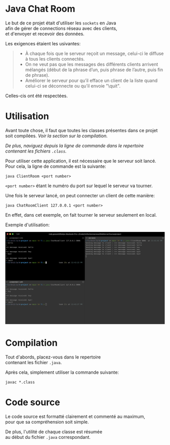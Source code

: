 # Java Chat Room

Le but de ce projet était d'utiliser les `sockets` en Java  
afin de gérer de connections réseau avec des clients,  
et d'envoyer et recevoir des données.

Les exigences étaient les usivantes:  
> * À chaque fois que le serveur reçoit un message, celui-ci le diffuse à tous les clients connectés.
> * On ne veut pas que les messages des différents clients arrivent mélangés (début de la phrase d’un, puis phrase de l’autre, puis fin de phrase).
> * Améliorer le serveur pour qu’il efface un client de la liste quand celui-ci se déconnecte ou qu’il envoie "\quit".

Celles-cis ont été respectées.

# Utilisation

Avant toute chose, il faut que toutes les classes présentes dans ce projet soit compilées. 
*Voir la section sur la compilation.*

*De plus, naviguez depuis la ligne de commande dans le repertoire  
contenant les fichiers `.class`.*

Pour utiliser cette application, il est nécessaire que le serveur soit lancé.  
Pour cela, la ligne de commande est la suivante:

```
java ClientRoom <port number>
```

`<port number>` étant le numéro du port sur lequel le serveur va tourner.

Une fois le serveur lancé, on peut connecter un client de cette manière:  

```
java ChatRoomClient 127.0.0.1 <port number>
```

En effet, dans cet exemple, on fait tourner le serveur seulement en local.

Exemple d'utilisation:

![Chatroom in action](readme-res/chatroom-in-action.png)


# Compilation

Tout d'abords, placez-vous dans le repertoire  
contenant les fichier `.java`.

Après cela, simplement utiliser la commande suivante:

```
javac *.class
```

# Code source

Le code source est formatté clairement et commenté au maximum,  
pour que sa compréhension soit simple.

De plus, l'utilité de chaque classe est résumée  
au début du fichier `.java` correspondant.